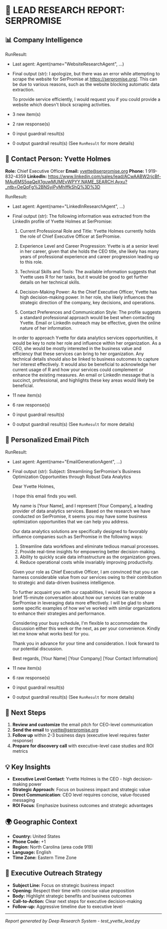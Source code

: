 
# 🎯 LEAD RESEARCH REPORT: SERPROMISE

## 📊 Company Intelligence
RunResult:
- Last agent: Agent(name="WebsiteResearchAgent", ...)
- Final output (str):
    I apologize, but there was an error while attempting to scrape the website for SerPromise at https://serpromise.org/. This can be due to various reasons, such as the website blocking automatic data extraction. 
    
    To provide service efficiently, I would request you if you could provide a website which doesn't block scraping activities.
- 3 new item(s)
- 2 raw response(s)
- 0 input guardrail result(s)
- 0 output guardrail result(s)
(See `RunResult` for more details)

## 👤 Contact Person: Yvette Holmes
**Role:** Chief Executive Officer
**Email:** yvette@serpromise.org
**Phone:** 1 919-832-4359
**LinkedIn:** https://www.linkedin.com/sales/lead/ACwAABW2rjcBf-MAu6MS5qaQeX1guwMUMEyWPYY,NAME_SEARCH,Ayxu?_ntb=OeQqFg%2BNSyiPyMhlffkShQ%3D%3D

RunResult:
- Last agent: Agent(name="LinkedInResearchAgent", ...)
- Final output (str):
    The following information was extracted from the LinkedIn profile of Yvette Holmes at SerPromise:
    
    1. Current Professional Role and Title: 
       Yvette Holmes currently holds the role of Chief Executive Officer at SerPromise.
    
    2. Experience Level and Career Progression: 
       Yvette is at a senior level in her career, given that she holds the CEO title, she likely has many years of professional experience and career progression leading up to this role.
    
    3. Technical Skills and Tools: 
       The available information suggests that Yvette uses R for her tasks, but it would be good to get further details on her technical skills.
    
    4. Decision-Making Power:
       As the Chief Executive Officer, Yvette has high decision-making power. In her role, she likely influences the strategic direction of the company, key decisions, and operations.
    
    5. Contact Preferences and Communication Style:
       The profile suggests a standard professional approach would be best when contacting Yvette. Email or LinkedIn outreach may be effective, given the online nature of her information.
    
    In order to approach Yvette for data analytics services opportunities, it would be key to note her role and influence within her organization. As a CEO, she would be mostly interested in the business value and efficiency that these services can bring to her organization. Any technical details should also be linked to business outcomes to capture her interest effectively. It would also be beneficial to acknowledge her current usage of R and how your services could complement or enhance the existing measures. An email or LinkedIn message that is succinct, professional, and highlights these key areas would likely be beneficial.
- 11 new item(s)
- 6 raw response(s)
- 0 input guardrail result(s)
- 0 output guardrail result(s)
(See `RunResult` for more details)

## 📧 Personalized Email Pitch
RunResult:
- Last agent: Agent(name="EmailGenerationAgent", ...)
- Final output (str):
    Subject: Streamlining SerPromise's Business Optimization Opportunities through Robust Data Analytics
    
    Dear Yvette Holmes,
    
    I hope this email finds you well.
    
    My name is [Your Name], and I represent [Your Company], a leading provider of data analytics services. Based on the research we have conducted on SerPromise, it seems you may have some business optimization opportunities that we can help you address.
    
    Our data analytics solutions are specifically designed to favorably influence companies such as SerPromise in the following ways:
    
    1. Streamline data workflows and eliminate tedious manual processes.
    2. Provide real-time insights for empowering better decision-making.
    3. Ability to quickly scale data infrastructure as the organization grows.
    4. Reduce operational costs while invariably improving productivity.
    
    Given your role as Chief Executive Officer, I am convinced that you can harness considerable value from our services owing to their contribution to strategic and data-driven business intelligence.
    
    To further acquaint you with our capabilities, I would like to propose a brief 15-minute conversation about how our services can enable SerPromise in leveraging data more effectively. I will be glad to share some specific examples of how we've worked with similar organizations to enhance their strategies and performance.
    
    Considering your busy schedule, I'm flexible to accommodate the discussion either this week or the next, as per your convenience. Kindly let me know what works best for you.
    
    Thank you in advance for your time and consideration. I look forward to our potential discussion.
    
    Best regards,
    [Your Name]
    [Your Company]
    [Your Contact Information]
- 11 new item(s)
- 6 raw response(s)
- 0 input guardrail result(s)
- 0 output guardrail result(s)
(See `RunResult` for more details)

## 🚀 Next Steps
1. **Review and customize** the email pitch for CEO-level communication
2. **Send the email** to yvette@serpromise.org
3. **Follow up** within 2-3 business days (executive level requires faster response)
4. **Prepare for discovery call** with executive-level case studies and ROI metrics

## 💡 Key Insights
- **Executive Level Contact**: Yvette Holmes is the CEO - high decision-making power
- **Strategic Approach**: Focus on business impact and strategic value
- **Direct Communication**: CEO level requires concise, value-focused messaging
- **ROI Focus**: Emphasize business outcomes and strategic advantages

## 🌍 Geographic Context
- **Country:** United States
- **Phone Code:** +1
- **Region:** North Carolina (area code 919)
- **Language:** English
- **Time Zone:** Eastern Time Zone

## 🎯 Executive Outreach Strategy
- **Subject Line:** Focus on strategic business impact
- **Opening:** Respect their time with concise value proposition
- **Body:** Highlight strategic benefits and business outcomes
- **Call-to-Action:** Clear next steps for executive decision-making
- **Follow-up:** Aggressive timeline due to executive level

---
*Report generated by Deep Research System - test_yvette_lead.py*
